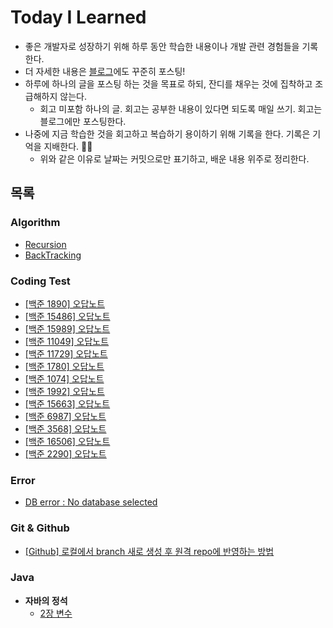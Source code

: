 # Today I Learned
- 좋은 개발자로 성장하기 위해 하루 동안 학습한 내용이나 개발 관련 경험들을 기록한다.
- 더 자세한 내용은 [블로그](https://yezaneeworld.tistory.com/)에도 꾸준히 포스팅!
- 하루에 하나의 글을 포스팅 하는 것을 목표로 하되, 잔디를 채우는 것에 집착하고 조급해하지 않는다.
  - 회고 미포함 하나의 글. 회고는 공부한 내용이 있다면 되도록 매일 쓰기. 회고는 블로그에만 포스팅한다.
- 나중에 지금 학습한 것을 회고하고 복습하기 용이하기 위해 기록을 한다. 기록은 기억을 지배한다. ✍🏻
  - 위와 같은 이유로 날짜는 커밋으로만 표기하고, 배운 내용 위주로 정리한다.
  
## 목록
### Algorithm
* [Recursion](https://github.com/yezanee/TIL/blob/main/Algorithm/Recursion.md)
* [BackTracking](https://github.com/yezanee/TIL/blob/main/Algorithm/BackTracking.md)

### Coding Test
* [[백준 1890] 오답노트](https://github.com/yezanee/TIL/blob/main/CodingTest/baekjoon_1890.md)
* [[백준 15486] 오답노트](https://github.com/yezanee/TIL/blob/main/CodingTest/baekjoon_15486.md)
* [[백준 15989] 오답노트](https://github.com/yezanee/TIL/blob/main/CodingTest/baekjoon_15989.md)
* [[백준 11049] 오답노트](https://github.com/yezanee/TIL/blob/main/CodingTest/baekjoon_11049.md)
* [[백준 11729] 오답노트](https://github.com/yezanee/TIL/blob/main/CodingTest/baekjoon_11729.md)
* [[백준 1780] 오답노트](https://github.com/yezanee/TIL/blob/main/CodingTest/baekjoon_1780.md)
* [[백준 1074] 오답노트](https://github.com/yezanee/TIL/blob/main/CodingTest/baekjoon_1074.md)
* [[백준 1992] 오답노트](https://github.com/yezanee/TIL/blob/main/CodingTest/baekjoon_1992.md)
* [[백준 15663] 오답노트](https://github.com/yezanee/TIL/blob/main/CodingTest/baekjoon_15663.md)
* [[백준 6987] 오답노트](https://github.com/yezanee/TIL/blob/main/CodingTest/baekjoon_6987.md)
* [[백준 3568] 오답노트](https://github.com/yezanee/TIL/blob/main/CodingTest/baekjoon_3568.md)
* [[백준 16506] 오답노트](https://github.com/yezanee/TIL/blob/main/CodingTest/baekjoon_16506.md)
* [[백준 2290] 오답노트](https://github.com/yezanee/TIL/blob/main/CodingTest/baekjoon_2290.md)

### Error
* [DB error : No database selected](https://github.com/yezanee/TIL/blob/main/Error/No_database_selected.md)

### Git & Github
* [[Github] 로컬에서 branch 새로 생성 후 원격 repo에 반영하는 방법](https://github.com/yezanee/TIL/blob/main/git%20%26%20github/%5BGithub%5D%20%EB%A1%9C%EC%BB%AC%EC%97%90%EC%84%9C%20branch%20%EC%83%88%EB%A1%9C%20%EC%83%9D%EC%84%B1%20%ED%9B%84%20%EC%9B%90%EA%B2%A9%20repo%EC%97%90%20%EB%B0%98%EC%98%81%ED%95%98%EB%8A%94%20%EB%B0%A9%EB%B2%95.md)

### Java
* **자바의 정석**
  * [2장 변수](https://github.com/yezanee/TIL/blob/main/JAVA/%EC%9E%90%EB%B0%94%EC%9D%98%20%EC%A0%95%EC%84%9D/2%EC%9E%A5%20variable.md)




